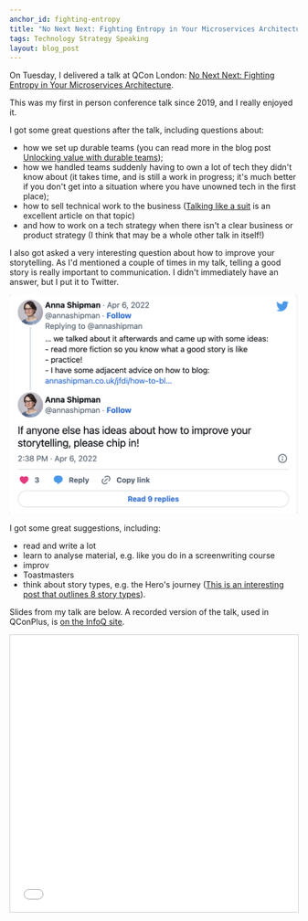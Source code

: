 ```yaml
---
anchor_id: fighting-entropy
title: "No Next Next: Fighting Entropy in Your Microservices Architecture"
tags: Technology Strategy Speaking
layout: blog_post
---
```


On Tuesday, I delivered a talk at QCon London: [No Next Next: Fighting Entropy in Your Microservices Architecture](https://qconlondon.com/london2022/presentation/no-next-next-fighting-entropy-microservices-architecture).

This was my first in person conference talk since 2019, and I really enjoyed it.

I got some great questions after the talk, including questions about:

- how we set up durable teams (you can read more in the blog post [Unlocking value with durable teams](https://medium.com/ft-product-technology/unlocking-value-with-durable-teams-a70efb435a19)); 
- how we handled teams suddenly having to own a lot of tech they didn't know about (it takes time, and is still a work in progress; it's much better if you don't get into a situation where you have unowned tech in the first place);
- how to sell technical work to the business ([Talking like a suit](https://www.infoq.com/articles/communicating-engineering-work-business/) is an excellent article on that topic)
- and how to work on a tech strategy when there isn't a clear business or product strategy (I think that may be a whole other talk in itself!)

I also got asked a very interesting question about how to improve your storytelling. As I'd mentioned a couple of times in my talk, telling a good story is really important to communication. I didn't immediately have an answer, but I put it to Twitter.

![Tweet asking how to improve storytelling](/img/twitter/storytelling.png)

I got some great suggestions, including:

- read and write a lot
- learn to analyse material, e.g. like you do in a screenwriting course
- improv
- Toastmasters
- think about story types, e.g. the Hero's journey ([This is an interesting post that outlines 8 story types](https://blog.sparkol.com/8-classic-storytelling-techniques-for-engaging-presentations)).

Slides from my talk are below. A recorded version of the talk, used in QConPlus, is [on the InfoQ site](https://www.infoq.com/presentations/microservices-entropy/).

<iframe src="//www.slideshare.net/slideshow/embed_code/key/eD9G6SNvuINGR4" width="595" height="485" frameborder="0" marginwidth="0" marginheight="0" scrolling="no" style="border:1px solid #CCC; border-width:1px; margin-bottom:5px; max-width: 100%;" allowfullscreen> </iframe> <div style="margin-bottom:5px"> </div>
